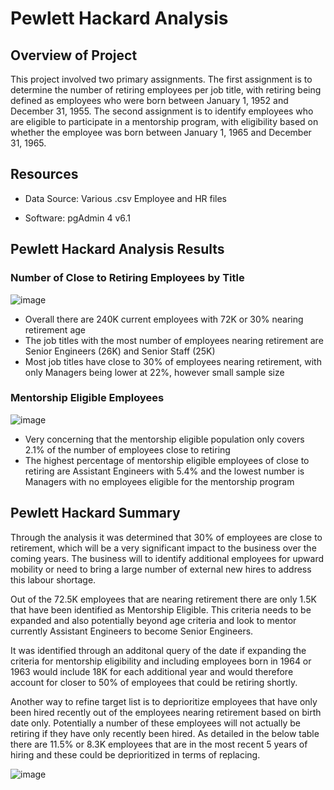 # Pewlett Hackard Analysis

## Overview of Project

This project involved two primary assignments. The first assignment is to determine the number of retiring employees per job title, with retiring being defined as employees who were born between January 1, 1952 and December 31, 1955. The second assignment is to identify employees who are eligible to participate in a mentorship program, with eligibility based on whether the employee was born between January 1, 1965 and December 31, 1965.

## Resources

* Data Source: Various .csv Employee and HR files

* Software: pgAdmin 4 v6.1

## Pewlett Hackard Analysis Results


### Number of Close to Retiring Employees by Title


![image](https://user-images.githubusercontent.com/92001105/145696861-a30baf0a-97a5-4c13-8707-5d5eed2805e7.png)


* Overall there are 240K current employees with 72K or 30% nearing retirement age
* The job titles with the most number of employees nearing retirement are Senior Engineers (26K) and Senior Staff (25K)
* Most job titles have close to 30% of employees nearing retirement, with only Managers being lower at 22%, however small sample size


### Mentorship Eligible Employees


![image](https://user-images.githubusercontent.com/92001105/145696705-e27a9426-1e04-4f86-bda0-fea9a6e47b73.png)


* Very concerning that the mentorship eligible population only covers 2.1% of the number of employees close to retiring
* The highest percentage of mentorship eligible employees of close to retiring are Assistant Engineers with 5.4% and the lowest number is Managers with no employees eligible for the mentorship program


## Pewlett Hackard Summary

Through the analysis it was determined that 30% of employees are close to retirement, which will be a very significant impact to the business over the coming years. The business will to identify additional employees for upward mobility or need to bring a large number of external new hires to address this labour shortage.

Out of the 72.5K employees that are nearing retirement there are only 1.5K that have been identified as Mentorship Eligible. This criteria needs to be expanded and also potentially beyond age criteria and look to mentor currently Assistant Engineers to become Senior Engineers. 

It was identified through an additonal query of the date if expanding the criteria for mentorship eligibility and including employees born in 1964 or 1963 would include 18K for each additional year and would therefore account for closer to 50% of employees that could be retiring shortly.

Another way to refine target list is to deprioritize employees that have only been hired recently out of the employees nearing retirement based on birth date only. Potentially a number of these employees will not actually be retiring if they have only recently been hired. As detailed in the below table there are 11.5% or 8.3K employees that are in the most recent 5 years of hiring and these could be deprioritized in terms of replacing.

![image](https://user-images.githubusercontent.com/92001105/145698190-2c4e57f5-9034-4eb3-83d7-f28abf5bb453.png)


